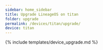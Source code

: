 ```yaml
---
sidebar: home_sidebar
title: Upgrade LineageOS on titan
folder: upgrade
permalink: /devices/titan/upgrade/
device: titan
---
```

{% include templates/device_upgrade.md %}
